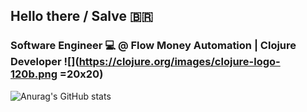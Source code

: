 ## Hello there / Salve 🇧🇷

### Software Engineer ‍💻 @ Flow Money Automation | Clojure Developer ![](https://clojure.org/images/clojure-logo-120b.png =20x20)

![Anurag's GitHub stats](https://github-readme-stats.vercel.app/api?username=tiagodalloca&count_private=true&show_icons=true&theme=algolia)

<!--
**tiagodalloca/tiagodalloca** is a ✨ _special_ ✨ repository because its `README.md` (this file) appears on your GitHub profile.

Here are some ideas to get you started:

- 🔭 I’m currently working on ...
- 🌱 I’m currently learning ...
- 👯 I’m looking to collaborate on ...
- 🤔 I’m looking for help with ...
- 💬 Ask me about ...
- 📫 How to reach me: ...
- 😄 Pronouns: ...
- ⚡ Fun fact: ...
-->
